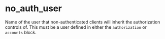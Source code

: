 # no_auth_user

Name of the user that non-authenticated clients
will inherit the authorization controls of. This must be a user
defined in either the `authorization` or `accounts` block.

